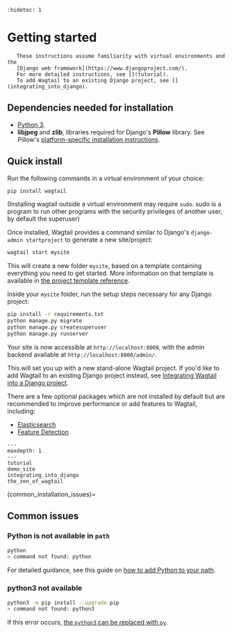 ```{eval-rst}
:hidetoc: 1
```

# Getting started

```{note}
   These instructions assume familiarity with virtual environments and the
   [Django web framework](https://www.djangoproject.com/).
   For more detailed instructions, see [](tutorial).
   To add Wagtail to an existing Django project, see [](integrating_into_django).
```

## Dependencies needed for installation

-   [Python 3](https://www.python.org/downloads/).
-   **libjpeg** and **zlib**, libraries required for Django's **Pillow** library.
    See Pillow's [platform-specific installation instructions](https://pillow.readthedocs.io/en/stable/installation.html#external-libraries).

## Quick install

Run the following commands in a virtual environment of your choice:

```sh
pip install wagtail
```

(Installing wagtail outside a virtual environment may require `sudo`. sudo is a program to run other programs with the security privileges of another user, by default the superuser)

Once installed, Wagtail provides a command similar to Django's `django-admin startproject` to generate a new site/project:

```sh
wagtail start mysite
```

This will create a new folder `mysite`, based on a template containing everything you need to get started.
More information on that template is available in
[the project template reference](/reference/project_template).

Inside your `mysite` folder, run the setup steps necessary for any Django project:

```sh
pip install -r requirements.txt
python manage.py migrate
python manage.py createsuperuser
python manage.py runserver
```

Your site is now accessible at `http://localhost:8000`, with the admin backend available at `http://localhost:8000/admin/`.

This will set you up with a new stand-alone Wagtail project.
If you'd like to add Wagtail to an existing Django project instead, see [Integrating Wagtail into a Django project](/getting_started/integrating_into_django).

There are a few optional packages which are not installed by default but are recommended to improve performance or add features to Wagtail, including:

-   [Elasticsearch](/advanced_topics/performance)
-   [Feature Detection](image_feature_detection)

```{toctree}
---
maxdepth: 1
---
tutorial
demo_site
integrating_into_django
the_zen_of_wagtail
```

(common_installation_issues)=

## Common issues

### Python is not available in `path`

```sh
python
> command not found: python
```

For detailed guidance, see this guide on [how to add Python to your path](https://realpython.com/add-python-to-path/).

### python3 not available

```sh
python3 -m pip install --upgrade pip
> command not found: python3
```

If this error occurs, [the `python3` can be replaced with `py`](https://docs.python.org/3/faq/windows.html#how-do-i-run-a-python-program-under-windows).
